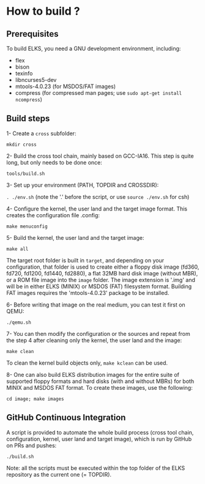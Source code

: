 # How to build ?

## Prerequisites

To build ELKS, you need a GNU development environment, including:
- flex
- bison
- texinfo
- libncurses5-dev
- mtools-4.0.23 (for MSDOS/FAT images)
- compress (for compressed man pages; use `sudo apt-get install ncompress`)

## Build steps

1- Create a `cross` subfolder:

`mkdir cross`

2- Build the cross tool chain, mainly based on GCC-IA16. This
step is quite long, but only needs to be done once:

`tools/build.sh`

3- Set up your environment (PATH, TOPDIR and CROSSDIR):

`. ./env.sh` (note the '.' before the script, or use `source ./env.sh` for csh)

4- Configure the kernel, the user land and the target image format. This
creates the configuration file .config:

`make menuconfig`

5- Build the kernel, the user land and the target image:

`make all`

The target root folder is built in `target`, and depending on your
configuration, that folder is used to create either a floppy disk image
(fd360, fd720, fd1200, fd1440, fd2880), a flat 32MB hard disk image (without MBR),
or a ROM file image into the `image` folder. The image extension is '.img'
and will be in either ELKS (MINIX) or MSDOS (FAT) filesystem format.
Building FAT images requires the 'mtools-4.0.23' package to be installed.

6- Before writing that image on the real medium, you can test it first on QEMU:

`./qemu.sh`

7- You can then modify the configuration or the sources and repeat from the
step 4 after cleaning only the kernel, the user land and the image:

`make clean`

To clean the kernel build objects only, `make kclean` can be used.

8- One can also build ELKS distribution images for the entire suite of
supported floppy formats and hard disks (with and without MBRs) for both
MINIX and MSDOS FAT format. To create these images, use the following:

`cd image; make images`

## GitHub Continuous Integration

A script is provided to automate the whole build process
(cross tool chain, configuration, kernel, user land and target image),
which is run by GitHub on PRs and pushes:

`./build.sh`

Note: all the scripts must be executed within the top folder of
the ELKS repository as the current one (= TOPDIR).
